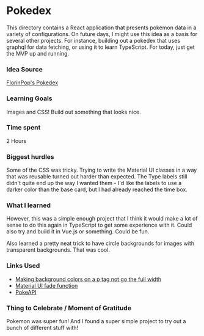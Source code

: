 # Pokedex

This directory contains a React application that presents pokemon data in a variety of configurations. On future days, I might use this idea as a basis for several other projects. For instance, building out a pokedex that uses graphql for data fetching, or using it to learn TypeScript. For today, just get the MVP up and running.

### Idea Source

[FlorinPop's Pokedex](https://codepen.io/FlorinPop17/pen/gOYZxyE)

### Learning Goals

Images and CSS! Build out something that looks nice.

### Time spent

2 Hours

### Biggest hurdles

Some of the CSS was tricky. Trying to write the Material UI classes in a way that was reusable turned out harder than expected. The Type labels still didn't quite end up the way I wanted them - I'd like the labels to use a darker color than the base card, but I had already reached the time box.

### What I learned

However, this was a simple enough project that I think it would make a lot of sense to do this again in TypeScript to get some experience with it. Could also try and build it in Vue.js or something. Could be fun.

Also learned a pretty neat trick to have circle backgrounds for images with transparent backgrounds. That was cool.

### Links Used

-   [Making background colors on a p tag not go the full width](https://stackoverflow.com/questions/20383622/width-equal-to-content)
-   [Material UI fade function](https://stackoverflow.com/questions/47268652/jss-how-to-change-opacity-for-a-color)
-   [PokeAPI](https://pokeapi.co/)

### Thing to Celebrate / Moment of Gratitude

Pokemon was super fun! And I found a super simple project to try out a bunch of different stuff with!
